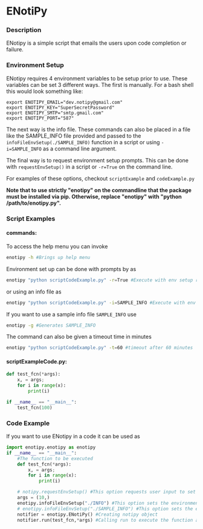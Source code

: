# ENotiPy

### Description
ENotipy is a simple script that emails the users upon code completion or failure.

### Environment Setup
ENotipy requires 4 environment variables to be setup prior to use. These variables
can be set 3 different ways. The first is manually. For a bash shell this would
look something like:

```
export ENOTIPY_EMAIL="dev.notipy@gmail.com"
export ENOTIPY_KEY="SuperSecretPassword"
export ENOTIPY_SMTP="smtp.gmail.com"
export ENOTIPY_PORT="587"
```

The next way is the info file. These commands can also be placed in a file like
the SAMPLE_INFO file provided and passed to the `infoFileEnvSetup(./SAMPLE_INFO)`
function in a script or using `-i=SAMPLE_INFO` as a command line argument.

The final way is to request environment setup prompts. This can be done with
`requestEnvSetup()` in a script or `-r=True` on the command line.

For examples of these options, checkout `scriptExample` and `codeExample.py`

**Note that to use strictly "enotipy" on the commandline that the package must be installed via pip. Otherwise, replace "enotipy" with "python /path/to/enotipy.py".**


### Script Examples
#### commands:
To access the help menu you can invoke

```bash
enotipy -h #Brings up help menu
```

Environment set up can be done with prompts by as

```bash
enotipy "python scriptCodeExample.py" -r=True #Execute with env setup request
```

or using an info file as

```bash
enotipy "python scriptCodeExample.py" -i=SAMPLE_INFO #Execute with env setup info file
```

If you want to use a sample info file `SAMPLE_INFO` use

```bash
enotipy -g #Generates SAMPLE_INFO
```

The command can also be given a timeout time in minutes

```bash
enotipy "python scriptCodeExample.py" -t=60 #timeout after 60 minutes
```

#### scriptExampleCode.py:
```python
def test_fcn(*args):
    x, = args;
    for i in range(x):
        print(i)

if __name__ == "__main__":
    test_fcn(100)
```

### Code Example
If you want to use ENotipy in a code it can be used as

```python
import enotipy.enotipy as enotipy
if __name__ == "__main__":
    #The function to be executed
    def test_fcn(*args):
        x, = args;
        for i in range(x):
            print(i)

    # notipy.requestEnvSetup() #This option requests user input to set environment
    args = (10,)
    enotipy.infoFileEnvSetup("./INFO") #This option sets the environment with an info file
    # enotipy.infoFileEnvSetup("./SAMPLE_INFO") #This option sets the environment with an info file
    notifier = enotipy.ENotiPy() #Creating notipy object
    notifier.run(test_fcn,*args) #Calling run to execute the function and send email when completed.
```
